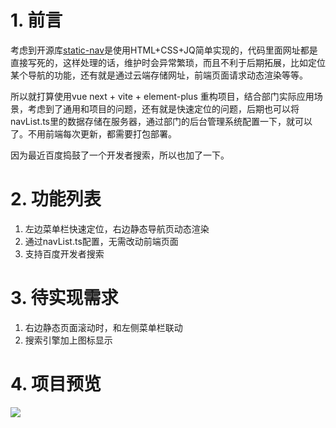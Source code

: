 # 1. 前言



考虑到开源库[static-nav](https://github.com/TopVitamin/static-nav)是使用HTML+CSS+JQ简单实现的，代码里面网址都是直接写死的，这样处理的话，维护时会异常繁琐，而且不利于后期拓展，比如定位某个导航的功能，还有就是通过云端存储网址，前端页面请求动态渲染等等。

所以就打算使用vue next + vite + element-plus 重构项目，结合部门实际应用场景，考虑到了通用和项目的问题，还有就是快速定位的问题，后期也可以将navList.ts里的数据存储在服务器，通过部门的后台管理系统配置一下，就可以了。不用前端每次更新，都需要打包部署。

因为最近百度捣鼓了一个开发者搜索，所以也加了一下。

# 2. 功能列表

1. 左边菜单栏快速定位，右边静态导航页动态渲染
2. 通过navList.ts配置，无需改动前端页面
3. 支持百度开发者搜索



# 3. 待实现需求

1. 右边静态页面滚动时，和左侧菜单栏联动
2. 搜索引擎加上图标显示



# 4. 项目预览



![](/Users/haowei/Documents/Gitee/dst-static-nav/src/assets/images/nav_preview.jpeg)


